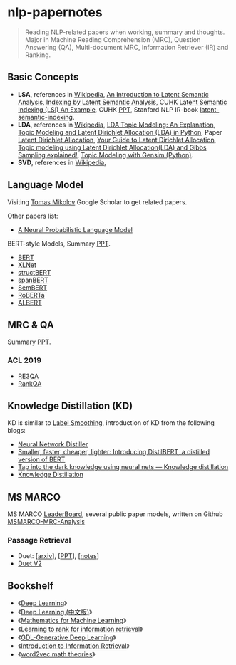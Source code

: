 # nlp-papernotes

> Reading NLP-related papers when working, summary and thoughts. Major in Machine Reading Comprehension (MRC), Question Answering (QA), Multi-document MRC, Information Retriever (IR) and Ranking.

## Basic Concepts

- **LSA**, references in [Wikipedia](https://en.wikipedia.org/wiki/Latent_semantic_analysis), [An Introduction to Latent Semantic Analysis](https://www.asc.ohio-state.edu/reidy.16/LSAtutorial.pdf), [Indexing by Latent Semantic Analysis](http://lsa.colorado.edu/papers/JASIS.lsi.90.pdf), CUHK [Latent Semantic Indexing (LSI) An Example](http://www1.se.cuhk.edu.hk/~seem5680/lecture/LSI-Eg.pdf), CUHK [PPT](http://www1.se.cuhk.edu.hk/~seem5680/lecture/latent-semantic-model-2016.pdf), Stanford NLP IR-book [latent-semantic-indexing](https://nlp.stanford.edu/IR-book/html/htmledition/latent-semantic-indexing-1.html).
- **LDA**, references in [Wikipedia](https://en.wikipedia.org/wiki/Latent_Dirichlet_allocation), [LDA Topic Modeling: An Explanation](https://towardsdatascience.com/lda-topic-modeling-an-explanation-e184c90aadcd), [Topic Modeling and Latent Dirichlet Allocation (LDA) in Python](https://towardsdatascience.com/topic-modeling-and-latent-dirichlet-allocation-in-python-9bf156893c24), Paper [Latent Dirichlet Allocation](http://www.jmlr.org/papers/volume3/blei03a/blei03a.pdf), [Your Guide to Latent Dirichlet Allocation](https://medium.com/@lettier/how-does-lda-work-ill-explain-using-emoji-108abf40fa7d), [Topic modeling using Latent Dirichlet Allocation(LDA) and Gibbs Sampling explained!](https://medium.com/analytics-vidhya/topic-modeling-using-lda-and-gibbs-sampling-explained-49d49b3d1045), [Topic Modeling with Gensim (Python)](https://www.machinelearningplus.com/nlp/topic-modeling-gensim-python/).
- **SVD**, references in [Wikipedia](https://en.wikipedia.org/wiki/Singular_value_decomposition), 

## Language Model

Visiting [Tomas Mikolov](https://scholar.google.com/citations?user=oBu8kMMAAAAJ&hl=en) Google Scholar to get related papers. 

Other papers list:

- [A Neural Probabilistic Language Model](http://www.jmlr.org/papers/volume3/bengio03a/bengio03a.pdf)

BERT-style Models, Summary [PPT](#).

- [BERT](#)
- [XLNet](#)
- [structBERT](#)
- [spanBERT](#)
- [SemBERT](#)
- [RoBERTa](#)
- [ALBERT](#)

## MRC & QA

Summary [PPT](#).

### ACL 2019
- [RE3QA](#)
- [RankQA](#)

## Knowledge Distillation (KD)
KD is similar to [Label Smoothing](https://medium.com/@nainaakash012/when-does-label-smoothing-help-89654ec75326), introduction of KD from the following blogs:

- [Neural Network Distiller](https://nervanasystems.github.io/distiller/knowledge_distillation.html)
- [Smaller, faster, cheaper, lighter: Introducing DistilBERT, a distilled version of BERT](https://medium.com/huggingface/distilbert-8cf3380435b5)
- [Tap into the dark knowledge using neural nets — Knowledge distillation](https://towardsdatascience.com/knowledge-distillation-and-the-concept-of-dark-knowledge-8b7aed8014ac)
- [Knowledge Distillation](https://medium.com/neuralmachine/knowledge-distillation-dc241d7c2322)

## MS MARCO
MS MARCO [LeaderBoard](http://www.msmarco.org/leaders.aspx), several public paper models, written on Github [MSMARCO-MRC-Analysis](https://github.com/IndexFziQ/MSMARCO-MRC-Analysis)

### Passage Retrieval
- Duet: [[arxiv](https://arxiv.org/abs/1610.08136)], [[PPT](#)], [[notes](#)] 
- [Duet V2](#)

## Bookshelf
- 《[Deep Learning](http://www.deeplearningbook.org/)》
- 《[Deep Learning (中文版)](https://exacity.github.io/deeplearningbook-chinese/)》
- 《[Mathematics for Machine Learning](https://mml-book.github.io/)》
- 《[Learning to rank for information retrieval](https://www.cda.cn/uploadfile/image/20151220/20151220115436_46293.pdf)》
- 《[GDL-Generative Deep Learning](https://github.com/yongbowin/nlp-papernotes/tree/master/books/GDL-Generative_Deep_Learning-David_Foster.pdf)》
- 《[Introduction to Information Retrieval](https://nlp.stanford.edu/IR-book/)》
- 《[word2vec math theories](https://github.com/yongbowin/nlp-papernotes/tree/master/books/word2vec_math_theories.pdf)》